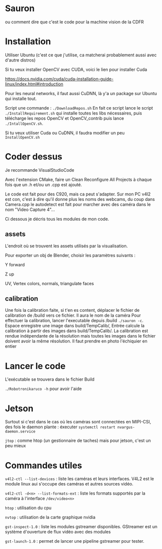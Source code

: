 # Sauron
ou comment dire que c'est le code pour la machine vision de la CDFR

# Installation
Utiliser Ubuntu (c'est ce que j'utilise, ca matcherai probablement aussi avec d'autre distros)

Si tu veux installer OpenCV avec CUDA, voici le lien pour installer Cuda

https://docs.nvidia.com/cuda/cuda-installation-guide-linux/index.html#introduction

Pour les neural networks, il faut aussi CuDNN, là y'a un package sur Ubuntu qui installe tout.

Script une commande : `./DownloadRepos.sh` 
En fait ce script lance le script `./InstallRequirement.sh` qui installe toutes les libs nécessaires, 
puis télécharge les repos OpenCV et OpenCV_contrib puis lance `./IntallOpenCV.sh`.

Si tu veux utiliser Cuda ou CuDNN, il faudra modifier un peu `InstallOpenCV.sh` 

# Coder dessus
Je recommande VisualStudioCode

Avec l'extension CMake, faire un Clean Reconfigure All Projects à chaque fois que un .h et/ou un .cpp est ajouté.

Le code est fait pour des C920, mais ca peut s'adapter.
Sur mon PC v4l2 est con, c'est à dire qu'il donne plus les noms des webcams, du coup dans Camera.cpp le autodetect est fait pour marcher avec des caméra dans le nom "Video Capture 4"...

Ci dessous je décris tous les modules de mon code.

## assets
L'endroit où se trouvent les assets utilisés par la visualisation.

Pour exporter un obj de Blender, choisir les paramètres suivants :

Y forward

Z up

UV, Vertex colors, normals, triangulate faces


## calibration
Une fois la calibration faite, si t'en es content, déplacer le fichier de calibration de /build vers ce fichier. Il aura le nom de la caméra
Pour effectuer la calibration, lancer l'executable depuis /build `./sauron -c`. Espace enregistre une image dans build/TempCalib/, Entrée calcule la calibration à partir des images dans build/TempCalib/.
La calibration est rendue indépendante de la résolution mais toutes les images dans le fichier doivent avoir la même résolution. Il faut prendre en photo l'échiquier en entier

# Lancer le code

L'exécutable se trouvera dans le fichier Build

`./Robotronikaruco -h` pour avoir l'aide

# Jetson

Surtout si c'est dans le cas où les caméras sont connectées en MIPI-CSI, des fois le daemon plante : éxecuter
`systemctl restart nvargus-daemon.service`

`jtop` : comme htop (un gestionnaire de taches) mais pour jetson, c'est un peu mieux

# Commandes utiles

`v4l2-ctl --list-devices` : liste les caméras et leurs interfaces. V4L2 est le module linux aui s'occupe des caméras et autres sources vidéo.

`v4l2-ctl -d<n> --list-formats-ext` : liste les formats supportés par la caméra à l'interface `/dev/video<n>`

`htop` : utilisation du cpu

`nvtop` : utilisation de la carte graphique nvidia

`gst-inspect-1.0` : liste les modules gstreamer disponibles. GStreamer est un système d'ouverture de flux vidéo avec des modules

`gst-launch-1.0` : permet de lancer une pipeline gstreamer pour tester.